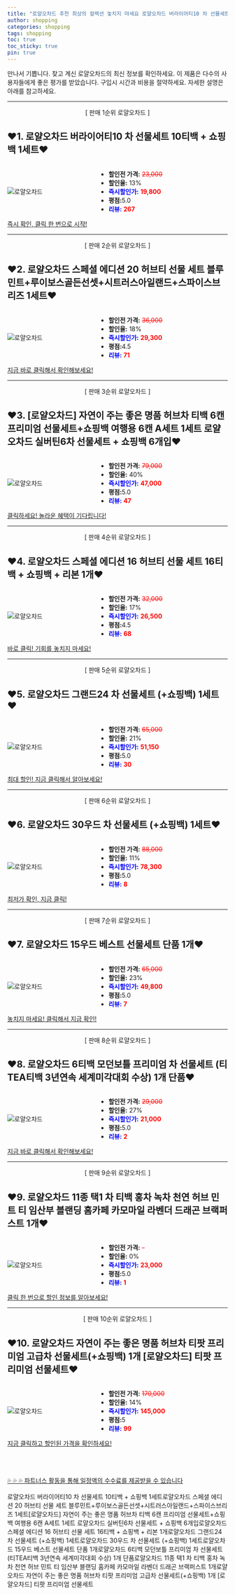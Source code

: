 ```yaml
---
title: "로얄오차드 추천 최상의 컬렉션 놓치지 마세요 로얄오차드 버라이어티10 차 선물세트 10티백"
author: shopping
categories: shopping
tags: shopping
toc: true
toc_sticky: true
pin: true
---
```

만나서 기쁩니다. 찾고 계신 로얄오차드의 최신 정보를 확인하세요. 이 제품은 다수의 사용자들에게 좋은 평가를 받았습니다. 구입시 시간과 비용을 절약하세요. 자세한 설명은 아래를 참고하세요.

---
<p class="toplist" style="margin: 0 auto; display: block; width: fit-content;">[ 판매 1순위 로얄오차드 ]</p>

<h2><strong>❤️1. 로얄오차드 버라이어티10 차 선물세트 10티백 + 쇼핑백 1세트❤️</strong></h2>

<div style="display: flex; align-items: center;">
    <div style="flex: 0.4;">
        <img src="https://thumbnail6.coupangcdn.com/thumbnails/remote/230x230ex/image/vendor_inventory/979b/fd1e9c240730669ea86d0cf199acb351fea2ea24adce885789e3ad0a2d58.jpg" alt="로얄오차드" style="max-width: 100%;">
    </div>
    <div style="flex: 0.6; margin-left: 10px;">
        <ul>
            <li><strong>할인전 가격:</strong> <del style="color: red;">23,000</del></li>
            <li><strong>할인율:</strong> 13%</li>
            <li><span style='color:blue'><strong>즉시할인가:</strong></span> <span style='color:red'><strong>19,800</strong></span></li>
            <li><strong>평점:</strong>5.0</li>
            <li><span style='color:blue'><strong>리뷰:</strong></span> <span style='color:red'><strong>267</strong></span></li>
        </ul>
    </div>
</div>
<div class="center">
    <a href="https://selin100587.github.io?lptag=AF9450613&subid=githubio&pageKey=7492349008&traceid=V0-153&itemId=19594334932&vendorItemId=82755283914" class="myButton">
        즉시 확인, 클릭 한 번으로 시작!
    </a>
</div>


---
<p class="toplist" style="margin: 0 auto; display: block; width: fit-content;">[ 판매 2순위 로얄오차드 ]</p>

<h2><strong>❤️2. 로얄오차드 스페셜 에디션 20 허브티 선물 세트 블루민트+루이보스골든선셋+시트러스아일랜드+스파이스브리즈 1세트❤️</strong></h2>

<div style="display: flex; align-items: center;">
    <div style="flex: 0.4;">
        <img src="https://thumbnail9.coupangcdn.com/thumbnails/remote/230x230ex/image/vendor_inventory/7e49/219ed99d2ebf14b9bdce59be3cbc0e4c06ea4dc702e6be86162cdf476fd7.jpg" alt="로얄오차드" style="max-width: 100%;">
    </div>
    <div style="flex: 0.6; margin-left: 10px;">
        <ul>
            <li><strong>할인전 가격:</strong> <del style="color: red;">36,000</del></li>
            <li><strong>할인율:</strong> 18%</li>
            <li><span style='color:blue'><strong>즉시할인가:</strong></span> <span style='color:red'><strong>29,300</strong></span></li>
            <li><strong>평점:</strong>4.5</li>
            <li><span style='color:blue'><strong>리뷰:</strong></span> <span style='color:red'><strong>71</strong></span></li>
        </ul>
    </div>
</div>
<div class="center">
    <a href="https://selin100587.github.io?lptag=AF9450613&subid=githubio&pageKey=12601547&traceid=V0-153&itemId=53452003&vendorItemId=82987824685" class="myButton">
        지금 바로 클릭해서 확인해보세요!
    </a>
</div>


---
<p class="toplist" style="margin: 0 auto; display: block; width: fit-content;">[ 판매 3순위 로얄오차드 ]</p>

<h2><strong>❤️3. [로얄오차드] 자연이 주는 좋은 명품 허브차 티백 6캔 프리미엄 선물세트+쇼핑백 여행용 6캔 A세트 1세트 로얄오차드 실버틴6차 선물세트 + 쇼핑백 6개입❤️</strong></h2>

<div style="display: flex; align-items: center;">
    <div style="flex: 0.4;">
        <img src="https://thumbnail7.coupangcdn.com/thumbnails/remote/230x230ex/image/vendor_inventory/790e/e04634a578c9df707375232fb6b83f4c69ce11e4e702b76166d237b5a97e.jpg" alt="로얄오차드" style="max-width: 100%;">
    </div>
    <div style="flex: 0.6; margin-left: 10px;">
        <ul>
            <li><strong>할인전 가격:</strong> <del style="color: red;">79,000</del></li>
            <li><strong>할인율:</strong> 40%</li>
            <li><span style='color:blue'><strong>즉시할인가:</strong></span> <span style='color:red'><strong>47,000</strong></span></li>
            <li><strong>평점:</strong>5.0</li>
            <li><span style='color:blue'><strong>리뷰:</strong></span> <span style='color:red'><strong>47</strong></span></li>
        </ul>
    </div>
</div>
<div class="center">
    <a href="https://selin100587.github.io?lptag=AF9450613&subid=githubio&pageKey=5686751056&traceid=V0-153&itemId=9405628661&vendorItemId=87844427225" class="myButton">
        클릭하세요! 놀라운 혜택이 기다립니다!
    </a>
</div>


---
<p class="toplist" style="margin: 0 auto; display: block; width: fit-content;">[ 판매 4순위 로얄오차드 ]</p>

<h2><strong>❤️4. 로얄오차드 스페셜 에디션 16 허브티 선물 세트 16티백 + 쇼핑백 + 리본 1개❤️</strong></h2>

<div style="display: flex; align-items: center;">
    <div style="flex: 0.4;">
        <img src="https://thumbnail8.coupangcdn.com/thumbnails/remote/230x230ex/image/vendor_inventory/74f7/96b056190574881f88b6973d019d9e1a04312ef3f7234fa30a0b87a06758.jpg" alt="로얄오차드" style="max-width: 100%;">
    </div>
    <div style="flex: 0.6; margin-left: 10px;">
        <ul>
            <li><strong>할인전 가격:</strong> <del style="color: red;">32,000</del></li>
            <li><strong>할인율:</strong> 17%</li>
            <li><span style='color:blue'><strong>즉시할인가:</strong></span> <span style='color:red'><strong>26,500</strong></span></li>
            <li><strong>평점:</strong>4.5</li>
            <li><span style='color:blue'><strong>리뷰:</strong></span> <span style='color:red'><strong>68</strong></span></li>
        </ul>
    </div>
</div>
<div class="center">
    <a href="https://selin100587.github.io?lptag=AF9450613&subid=githubio&pageKey=12601555&traceid=V0-153&itemId=53452025&vendorItemId=82949714489" class="myButton">
        바로 클릭! 기회를 놓치지 마세요!
    </a>
</div>


---
<p class="toplist" style="margin: 0 auto; display: block; width: fit-content;">[ 판매 5순위 로얄오차드 ]</p>

<h2><strong>❤️5. 로얄오차드 그랜드24 차 선물세트 (+쇼핑백) 1세트❤️</strong></h2>

<div style="display: flex; align-items: center;">
    <div style="flex: 0.4;">
        <img src="https://thumbnail10.coupangcdn.com/thumbnails/remote/230x230ex/image/vendor_inventory/062d/c9dabaee18612492905d05f22d78d026cbb24000876606cf2ab2aa484315.jpg" alt="로얄오차드" style="max-width: 100%;">
    </div>
    <div style="flex: 0.6; margin-left: 10px;">
        <ul>
            <li><strong>할인전 가격:</strong> <del style="color: red;">65,000</del></li>
            <li><strong>할인율:</strong> 21%</li>
            <li><span style='color:blue'><strong>즉시할인가:</strong></span> <span style='color:red'><strong>51,150</strong></span></li>
            <li><strong>평점:</strong>5.0</li>
            <li><span style='color:blue'><strong>리뷰:</strong></span> <span style='color:red'><strong>30</strong></span></li>
        </ul>
    </div>
</div>
<div class="center">
    <a href="https://selin100587.github.io?lptag=AF9450613&subid=githubio&pageKey=7685579562&traceid=V0-153&itemId=20537950190&vendorItemId=87614614228" class="myButton">
        최대 할인! 지금 클릭해서 알아보세요!
    </a>
</div>


---
<p class="toplist" style="margin: 0 auto; display: block; width: fit-content;">[ 판매 6순위 로얄오차드 ]</p>

<h2><strong>❤️6. 로얄오차드 30우드 차 선물세트 (+쇼핑백) 1세트❤️</strong></h2>

<div style="display: flex; align-items: center;">
    <div style="flex: 0.4;">
        <img src="https://thumbnail9.coupangcdn.com/thumbnails/remote/230x230ex/image/vendor_inventory/db14/23ddaba3a1d5b42da4f1e833873d68f8aabce5c0f09f0230d453ea1622b0.jpg" alt="로얄오차드" style="max-width: 100%;">
    </div>
    <div style="flex: 0.6; margin-left: 10px;">
        <ul>
            <li><strong>할인전 가격:</strong> <del style="color: red;">88,000</del></li>
            <li><strong>할인율:</strong> 11%</li>
            <li><span style='color:blue'><strong>즉시할인가:</strong></span> <span style='color:red'><strong>78,300</strong></span></li>
            <li><strong>평점:</strong>5.0</li>
            <li><span style='color:blue'><strong>리뷰:</strong></span> <span style='color:red'><strong>8</strong></span></li>
        </ul>
    </div>
</div>
<div class="center">
    <a href="https://selin100587.github.io?lptag=AF9450613&subid=githubio&pageKey=7685584327&traceid=V0-153&itemId=20537970218&vendorItemId=3083282203" class="myButton">
        최저가 확인, 지금 클릭!
    </a>
</div>


---
<p class="toplist" style="margin: 0 auto; display: block; width: fit-content;">[ 판매 7순위 로얄오차드 ]</p>

<h2><strong>❤️7. 로얄오차드 15우드 베스트 선물세트 단품 1개❤️</strong></h2>

<div style="display: flex; align-items: center;">
    <div style="flex: 0.4;">
        <img src="https://thumbnail6.coupangcdn.com/thumbnails/remote/230x230ex/image/vendor_inventory/e747/de3392d298aa0e9b906b0050e005792169a150841b36cf35bbe7d175700b.jpg" alt="로얄오차드" style="max-width: 100%;">
    </div>
    <div style="flex: 0.6; margin-left: 10px;">
        <ul>
            <li><strong>할인전 가격:</strong> <del style="color: red;">65,000</del></li>
            <li><strong>할인율:</strong> 23%</li>
            <li><span style='color:blue'><strong>즉시할인가:</strong></span> <span style='color:red'><strong>49,800</strong></span></li>
            <li><strong>평점:</strong>5.0</li>
            <li><span style='color:blue'><strong>리뷰:</strong></span> <span style='color:red'><strong>7</strong></span></li>
        </ul>
    </div>
</div>
<div class="center">
    <a href="https://selin100587.github.io?lptag=AF9450613&subid=githubio&pageKey=154314087&traceid=V0-153&itemId=444935873&vendorItemId=83615105404" class="myButton">
        놓치지 마세요! 클릭해서 지금 확인!
    </a>
</div>


---
<p class="toplist" style="margin: 0 auto; display: block; width: fit-content;">[ 판매 8순위 로얄오차드 ]</p>

<h2><strong>❤️8. 로얄오차드 6티백 모던보틀 프리미엄 차 선물세트 (티TEA티백 3년연속 세계미각대회 수상) 1개 단품❤️</strong></h2>

<div style="display: flex; align-items: center;">
    <div style="flex: 0.4;">
        <img src="https://thumbnail10.coupangcdn.com/thumbnails/remote/230x230ex/image/vendor_inventory/8582/a163a093b565ab15257dcc8736449650598c78bd4698ad20833589da9cb3.jpg" alt="로얄오차드" style="max-width: 100%;">
    </div>
    <div style="flex: 0.6; margin-left: 10px;">
        <ul>
            <li><strong>할인전 가격:</strong> <del style="color: red;">29,000</del></li>
            <li><strong>할인율:</strong> 27%</li>
            <li><span style='color:blue'><strong>즉시할인가:</strong></span> <span style='color:red'><strong>21,000</strong></span></li>
            <li><strong>평점:</strong>5.0</li>
            <li><span style='color:blue'><strong>리뷰:</strong></span> <span style='color:red'><strong>2</strong></span></li>
        </ul>
    </div>
</div>
<div class="center">
    <a href="https://selin100587.github.io?lptag=AF9450613&subid=githubio&pageKey=8243776675&traceid=V0-153&itemId=18652790757&vendorItemId=85392973460" class="myButton">
        지금 바로 클릭해서 확인해보세요!
    </a>
</div>


---
<p class="toplist" style="margin: 0 auto; display: block; width: fit-content;">[ 판매 9순위 로얄오차드 ]</p>

<h2><strong>❤️9. 로얄오차드 11종 택1 차 티백 홍차 녹차 천연 허브 민트 티 임산부 블랜딩 홈카페 카모마일 라벤더 드래곤 브랙퍼스트 1개❤️</strong></h2>

<div style="display: flex; align-items: center;">
    <div style="flex: 0.4;">
        <img src="https://thumbnail6.coupangcdn.com/thumbnails/remote/230x230ex/image/vendor_inventory/2f3e/1f18140a06a666b07d986dda01f1160882b8489eecf194cdfed8bce4f6b6.jpg" alt="로얄오차드" style="max-width: 100%;">
    </div>
    <div style="flex: 0.6; margin-left: 10px;">
        <ul>
            <li><strong>할인전 가격:</strong> <del style="color: red;">-</del></li>
            <li><strong>할인율:</strong> 0%</li>
            <li><span style='color:blue'><strong>즉시할인가:</strong></span> <span style='color:red'><strong>23,000</strong></span></li>
            <li><strong>평점:</strong>5.0</li>
            <li><span style='color:blue'><strong>리뷰:</strong></span> <span style='color:red'><strong>1</strong></span></li>
        </ul>
    </div>
</div>
<div class="center">
    <a href="https://selin100587.github.io?lptag=AF9450613&subid=githubio&pageKey=7520363168&traceid=V0-153&itemId=19723070386&vendorItemId=72134404184" class="myButton">
        클릭 한 번으로 할인 정보를 알아보세요!
    </a>
</div>


---
<p class="toplist" style="margin: 0 auto; display: block; width: fit-content;">[ 판매 10순위 로얄오차드 ]</p>

<h2><strong>❤️10. 로얄오차드 자연이 주는 좋은 명품 허브차 티팟 프리미엄 고급차 선물세트(+쇼핑백) 1개 [로얄오차드] 티팟 프리미엄 선물세트❤️</strong></h2>

<div style="display: flex; align-items: center;">
    <div style="flex: 0.4;">
        <img src="https://thumbnail6.coupangcdn.com/thumbnails/remote/230x230ex/image/vendor_inventory/6efe/6b760c092c9e09efbdea9c9d5fef741343dfadf0ccc81a79dd04fb59b152.jpg" alt="로얄오차드" style="max-width: 100%;">
    </div>
    <div style="flex: 0.6; margin-left: 10px;">
        <ul>
            <li><strong>할인전 가격:</strong> <del style="color: red;">170,000</del></li>
            <li><strong>할인율:</strong> 14%</li>
            <li><span style='color:blue'><strong>즉시할인가:</strong></span> <span style='color:red'><strong>145,000</strong></span></li>
            <li><strong>평점:</strong>5</li>
            <li><span style='color:blue'><strong>리뷰:</strong></span> <span style='color:red'><strong>99</strong></span></li>
        </ul>
    </div>
</div>
<div class="center">
    <a href="https://selin100587.github.io?lptag=AF9450613&subid=githubio&pageKey=7842374923&traceid=V0-153&itemId=21352520062&vendorItemId=88410151472" class="myButton">
        지금 클릭하고 할인된 가격을 확인하세요!
    </a>
</div>

<br><br><br>[💦 💦 💦 파트너스 활동을 통해 일정액의 수수료를 제공받을 수 있습니다](https://link.coupang.com/a/bcpT2c)<br><br>로얄오차드 버라이어티10 차 선물세트 10티백 + 쇼핑백 1세트로얄오차드 스페셜 에디션 20 허브티 선물 세트 블루민트+루이보스골든선셋+시트러스아일랜드+스파이스브리즈 1세트[로얄오차드] 자연이 주는 좋은 명품 허브차 티백 6캔 프리미엄 선물세트+쇼핑백 여행용 6캔 A세트 1세트 로얄오차드 실버틴6차 선물세트 + 쇼핑백 6개입로얄오차드 스페셜 에디션 16 허브티 선물 세트 16티백 + 쇼핑백 + 리본 1개로얄오차드 그랜드24 차 선물세트 (+쇼핑백) 1세트로얄오차드 30우드 차 선물세트 (+쇼핑백) 1세트로얄오차드 15우드 베스트 선물세트 단품 1개로얄오차드 6티백 모던보틀 프리미엄 차 선물세트 (티TEA티백 3년연속 세계미각대회 수상) 1개 단품로얄오차드 11종 택1 차 티백 홍차 녹차 천연 허브 민트 티 임산부 블랜딩 홈카페 카모마일 라벤더 드래곤 브랙퍼스트 1개로얄오차드 자연이 주는 좋은 명품 허브차 티팟 프리미엄 고급차 선물세트(+쇼핑백) 1개 [로얄오차드] 티팟 프리미엄 선물세트